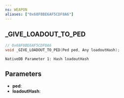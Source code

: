 ```yaml
---
ns: WEAPON
aliases: ["0x68F8BE6AF5CDF8A6"]
---
```

## _GIVE_LOADOUT_TO_PED

```c
// 0x68F8BE6AF5CDF8A6
void _GIVE_LOADOUT_TO_PED(Ped ped, Any loadoutHash);
```

```
NativeDB Parameter 1: Hash loadoutHash
```

## Parameters
* **ped**: 
* **loadoutHash**: 

